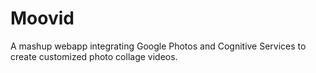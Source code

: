 # Moovid
A mashup webapp integrating Google Photos and Cognitive Services to create customized photo collage videos.
